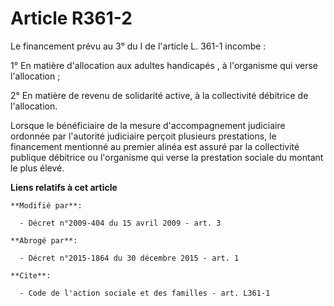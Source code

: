 # Article R361-2

Le financement prévu au 3° du I de l'article L. 361-1 incombe : 

1° En matière d'allocation aux adultes handicapés , à l'organisme qui verse l'allocation ; 

2° En matière de revenu de solidarité active, à la collectivité débitrice de l'allocation. 

Lorsque le bénéficiaire de la mesure d'accompagnement judiciaire ordonnée par l'autorité judiciaire perçoit plusieurs
prestations, le financement mentionné au premier alinéa est assuré par la collectivité publique débitrice ou l'organisme qui
verse la prestation sociale du montant le plus élevé.

**Liens relatifs à cet article**

	**Modifié par**:

	  - Décret n°2009-404 du 15 avril 2009 - art. 3

	**Abrogé par**:

	  - Décret n°2015-1864 du 30 décembre 2015 - art. 1

	**Cite**:

	  - Code de l'action sociale et des familles - art. L361-1
